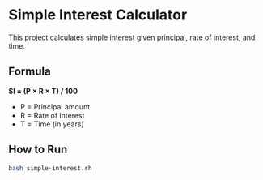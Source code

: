 # Simple Interest Calculator

This project calculates simple interest given principal, rate of interest, and time.

## Formula  
**SI = (P × R × T) / 100**

- P = Principal amount  
- R = Rate of interest  
- T = Time (in years)

## How to Run
```bash
bash simple-interest.sh
